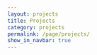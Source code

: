 ```yaml
---
layout: projects
title: Projects
category: projects
permalink: /page/projects/
show_in_navbar: true
---
```

